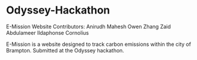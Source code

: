 # Odyssey-Hackathon
E-Mission Website
Contributors:
Anirudh Mahesh
Owen Zhang
Zaid Abdulameer
Ildaphonse Cornolius 

E-Mission is a website designed to track carbon emissions within the city of Brampton. Submitted at the Odyssey hackathon.

